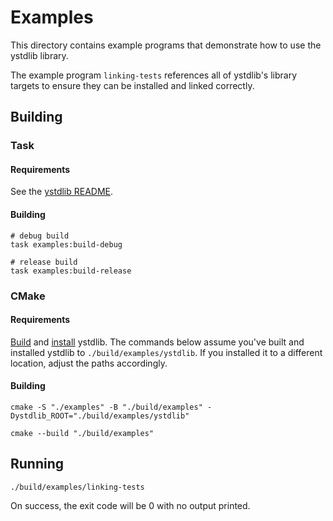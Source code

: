 # Examples

This directory contains example programs that demonstrate how to use the ystdlib library.

The example program `linking-tests` references all of ystdlib's library targets to ensure they can
be installed and linked correctly.

## Building

### Task

#### Requirements

See the [ystdlib README](../README.md).

#### Building

```shell
# debug build
task examples:build-debug

# release build
task examples:build-release
```

### CMake

#### Requirements

[Build](../README.md#building) and [install](../README.md#installing) ystdlib. The commands below
assume you've built and installed ystdlib to `./build/examples/ystdlib`. If you installed it to a
different location, adjust the paths accordingly.

#### Building

```shell
cmake -S "./examples" -B "./build/examples" -Dystdlib_ROOT="./build/examples/ystdlib"

cmake --build "./build/examples"
```

## Running

```shell
./build/examples/linking-tests
```

On success, the exit code will be 0 with no output printed.
